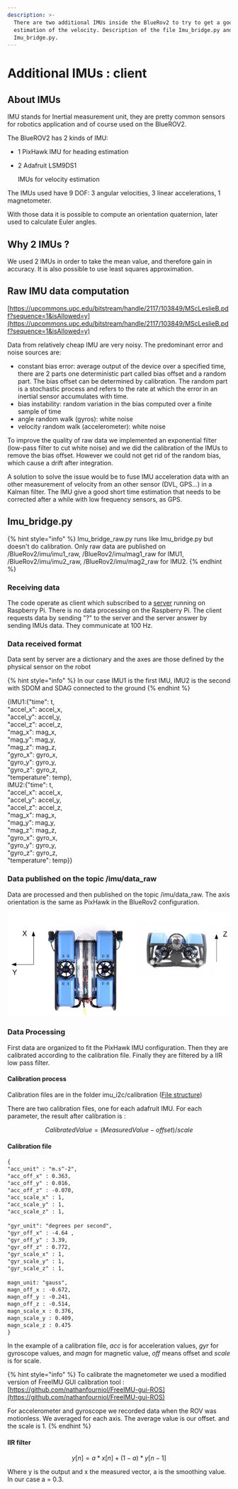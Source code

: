 ```yaml
---
description: >-
  There are two additional IMUs inside the BlueRov2 to try to get a good
  estimation of the velocity. Description of the file Imu_bridge.py and
  Imu_bridge.py.
---
```


# Additional IMUs : client

## About IMUs

IMU stands for Inertial measurement unit, they are pretty common sensors for robotics application and of course used on the BlueROV2.

The BlueROV2 has 2 kinds of IMU:

* 1 PixHawk IMU for heading estimation
* 2 Adafruit LSM9DS1

   IMUs  for velocity estimation

The IMUs used have 9 DOF: 3 angular velocities, 3 linear accelerations, 1 magnetometer.

With those data it is possible to compute an orientation quaternion,  later used to calculate Euler angles.

## Why 2 IMUs ?

We used 2 IMUs in order to take the mean value, and therefore gain in accuracy. It is also possible to use least squares approximation.

## Raw IMU data computation

[https://upcommons.upc.edu/bitstream/handle/2117/103849/MScLeslieB.pdf?sequence=1&isAllowed=y](https://upcommons.upc.edu/bitstream/handle/2117/103849/MScLeslieB.pdf?sequence=1&isAllowed=y)

Data from relatively cheap IMU are very noisy. The predominant error and noise sources are: 

* constant bias error: average output of the device over a specified time, there are 2 parts one deterministic part called bias offset and a random part. The bias offset can be determined by calibration. The random part is a stochastic process and refers to the rate at which the error in an inertial sensor accumulates with time.
* bias instability: random variation in the bias computed over a finite sample of time
* angle random walk \(gyros\): white noise
* velocity random walk \(accelerometer\): white noise

To improve the quality of raw data we implemented an exponential filter \(low-pass filter to cut white noise\) and we did the calibration of the IMUs to remove the bias offset. However we could not get rid of the random bias, which cause a drift after integration.

A solution to solve the issue would be to fuse IMU acceleration data with an other measurement of velocity from an other sensor \(DVL, GPS...\) in a Kalman filter. The IMU give a good short time estimation that needs to be corrected after a while with low frequency sensors, as GPS.

## Imu\_bridge.py

{% hint style="info" %}
Imu\_bridge\_raw.py runs like Imu\_bridge.py but doesn't do calibration. Only raw data are published on /BlueRov2/imu/imu1\_raw,  /BlueRov2/imu/mag1\_raw for IMU1, /BlueRov2/imu/imu2\_raw, /BlueRov2/imu/mag2\_raw for IMU2.
{% endhint %}

### Receiving data

The code operate as client which subscribed to a [server](../companion-computer/additional-imus-server.md) running on Raspberry Pi. There is no data processing on the Raspberry Pi. The client requests data by sending "?" to the server and the server answer by sending IMUs data. They communicate at 100 Hz.  

### Data received format

Data sent by server are a dictionary  and the axes are those defined by the physical sensor on the robot 

{% hint style="info" %}
In our case IMU1 is the first IMU, IMU2 is the second with SDOM and SDAG connected to the ground
{% endhint %}

{IMU1:{"time": t,   
"accel\_x": accel\_x,   
"accel\_y": accel\_y,   
"accel\_z": accel\_z,   
"mag\_x": mag\_x,   
"mag\_y": mag\_y,   
"mag\_z": mag\_z,   
"gyro\_x": gyro\_x,   
"gyro\_y": gyro\_y,   
"gyro\_z": gyro\_z,   
"temperature": temp},  
IMU2:{"time": t,   
"accel\_x": accel\_x,   
"accel\_y": accel\_y,   
"accel\_z": accel\_z,   
"mag\_x": mag\_x,   
"mag\_y": mag\_y,   
"mag\_z": mag\_z,   
"gyro\_x": gyro\_x,   
"gyro\_y": gyro\_y,   
"gyro\_z": gyro\_z,   
"temperature": temp}}

### Data published on the topic /imu/data\_raw 

Data are processed and then published on the topic /imu/data\_raw. The axis orientation is the same as PixHawk in the BlueRov2 configuration.

![PixHawk and IMUs axis configuration](../.gitbook/assets/rovorientaion.png)

### Data Processing

First data are organized to fit the PixHawk IMU configuration. Then they are calibrated according to the calibration file. Finally they are filtered by a IIR low pass filter.

#### Calibration process

Calibration files are in the folder imu\_i2c/calibration \([File structure](ros-architecture-and-file-system.md#ros-package-structure)\)

There are two calibration files, one for each adafruit IMU. For each parameter, the result after calibration is :

$$
Calibrated Value = (Measured Value - offset)/scale
$$

#### Calibration file

```text
{
"acc_unit" : "m.s^-2", 
"acc_off_x" : 0.363, 
"acc_off_y" : 0.016,
"acc_off_z" : -0.070,
"acc_scale_x" : 1,
"acc_scale_y" : 1,
"acc_scale_z" : 1,

"gyr_unit": "degrees per second",
"gyr_off_x" : -4.64 , 
"gyr_off_y" : 3.39,
"gyr_off_z" : 0.772,
"gyr_scale_x" : 1,
"gyr_scale_y" : 1,  
"gyr_scale_z" : 1,

magn_unit: "gauss",
magn_off_x : -0.672,
magn_off_y : -0.241,
magn_off_z : -0.514,
magn_scale_x : 0.376,
magn_scale_y : 0.409,
magn_scale_z : 0.475
}
```

In the example of a calibration file, _acc_ is for acceleration values, _gyr_ for gyroscope values, and _magn_ for magnetic value, _off_  means offset and _scale_ is for scale.

{% hint style="info" %}
To calibrate the magnetometer we used a modified version of FreeIMU GUI calibration tool : [https://github.com/nathanfourniol/FreeIMU-gui-ROS](https://github.com/nathanfourniol/FreeIMU-gui-ROS)

For accelerometer and gyroscope we recorded data when the ROV was motionless. We averaged for each axis. The average value is our offset. and the scale is 1.
{% endhint %}

#### IIR filter

$$
y[n] = a*x[n] + (1-a)*y[n-1]
$$

Where y is the output and x the measured vector, a is the smoothing value. In our case a = 0.3.

## 




